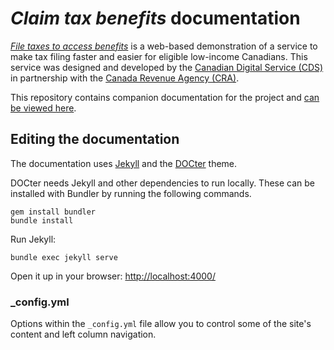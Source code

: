 # _Claim tax benefits_ documentation

[_File taxes to access benefits_](https://claim-tax-benefits.herokuapp.com/start) is a web-based demonstration of a service to make tax filing faster and easier for eligible low-income Canadians. This service was designed and developed by the [Canadian Digital Service (CDS)](https://digital.canada.ca/) in partnership with the [Canada Revenue Agency (CRA)](https://www.canada.ca/en/revenue-agency.html).

This repository contains companion documentation for the project and [can be viewed here](https://cds-snc.github.io/claim-tax-benefits-documentation/information-about-claim-tax-benefits/).

## Editing the documentation

The documentation uses [Jekyll](http://jekyllrb.com/) and the [DOCter](https://github.com/cfpb/DOCter) theme.

DOCter needs Jekyll and other dependencies to run locally. These can be installed with Bundler by running the following commands.

```
gem install bundler
bundle install
```

Run Jekyll:

```
bundle exec jekyll serve
```

Open it up in your browser: <http://localhost:4000/>

### \_config.yml

Options within the `_config.yml` file allow you to control some of the site's content and left column navigation.
